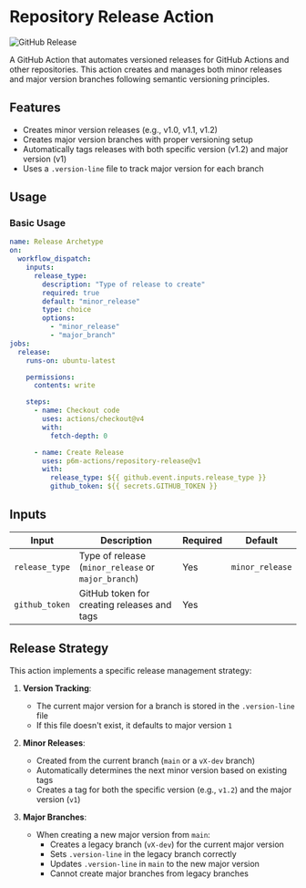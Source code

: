 # Repository Release Action

![GitHub Release](https://img.shields.io/github/v/release/p6m-actions/repository-release?style=flat-square&label=Latest%20Release&color=blue)

A GitHub Action that automates versioned releases for GitHub Actions and other
repositories. This action creates and manages both minor releases and major
version branches following semantic versioning principles.

## Features

- Creates minor version releases (e.g., v1.0, v1.1, v1.2)
- Creates major version branches with proper versioning setup
- Automatically tags releases with both specific version (v1.2) and major
  version (v1)
- Uses a `.version-line` file to track major version for each branch

## Usage

### Basic Usage

```yaml
name: Release Archetype
on:
  workflow_dispatch:
    inputs:
      release_type:
        description: "Type of release to create"
        required: true
        default: "minor_release"
        type: choice
        options:
          - "minor_release"
          - "major_branch"
jobs:
  release:
    runs-on: ubuntu-latest

    permissions:
      contents: write

    steps:
      - name: Checkout code
        uses: actions/checkout@v4
        with:
          fetch-depth: 0

      - name: Create Release
        uses: p6m-actions/repository-release@v1
        with:
          release_type: ${{ github.event.inputs.release_type }}
          github_token: ${{ secrets.GITHUB_TOKEN }}
```

## Inputs

| Input          | Description                                         | Required | Default         |
| -------------- | --------------------------------------------------- | -------- | --------------- |
| `release_type` | Type of release (`minor_release` or `major_branch`) | Yes      | `minor_release` |
| `github_token` | GitHub token for creating releases and tags         | Yes      |                 |

## Release Strategy

This action implements a specific release management strategy:

1. **Version Tracking**:

   - The current major version for a branch is stored in the `.version-line` file
   - If this file doesn't exist, it defaults to major version `1`

2. **Minor Releases**:

   - Created from the current branch (`main` or a `vX-dev` branch)
   - Automatically determines the next minor version based on existing tags
   - Creates a tag for both the specific version (e.g., `v1.2`) and the major
     version (`v1`)

3. **Major Branches**:
   - When creating a new major version from `main`:
     - Creates a legacy branch (`vX-dev`) for the current major version
     - Sets `.version-line` in the legacy branch correctly
     - Updates `.version-line` in `main` to the new major version
     - Cannot create major branches from legacy branches
